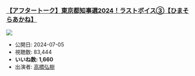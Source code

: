 ### [【アフタートーク】東京都知事選2024！ラストボイス③【ひまそらあかね】](https://www.youtube.com/watch?v=3YEh6SwbEYE)
[![](https://img.youtube.com/vi/3YEh6SwbEYE/sddefault.jpg)](https://www.youtube.com/watch?v=3YEh6SwbEYE)
-   公開日: 2024-07-05
-   視聴数: 83,444
-   **いいね数: 1,660**
-   出演者: [高橋弘樹](/rehacq_fan/people/高橋弘樹 "wikilink")
